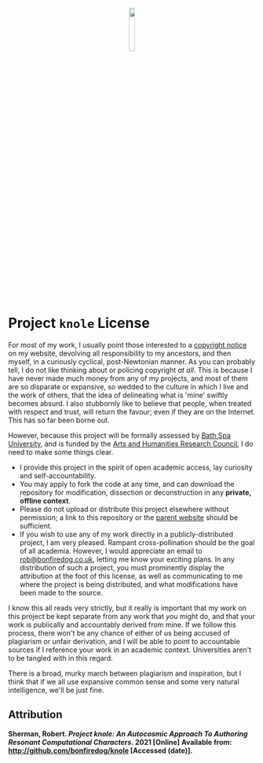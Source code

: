 <p align="center">
<img src="https://robsherman.co.uk/ooo/knole/hang.png" width="15%" height="auto">
</p>


Project `knole` License
========================

For most of my work, I usually point those interested to a [copyright notice](http://robsherman.co.uk/copyright) on my website, devolving all responsibility to my ancestors, and then myself, in a curiously cyclical, post-Newtonian manner. As you can probably tell, I do not like thinking about or policing copyright *at all*. This is because I have never made much money from any of my projects, and most of them are so disparate or expansive, so wedded to the culture in which I live and the work of others, that the idea of delineating what is 'mine' swiftly becomes absurd. I also stubbornly like to believe that people, when treated with respect and trust, will return the favour; even if they are on the Internet. This has so far been borne out.

However, because this project will be formally assessed by [Bath Spa University](http://bathspa.ac.uk), and is funded by the [Arts and Humanities Research Council](http://ahrc.ac.uk), I do need to make some things clear.

- I provide this project in the spirit of open academic access, lay curiosity and self-accountability. 
- You may apply to fork the code at any time, and can download the repository for modification, dissection or deconstruction in any **private, offline context**.
- Please do not upload or distribute this project elsewhere without permission; a link to this repository or the [parent website](http://robsherman.co.uk/knole) should be sufficient.
- If you wish to use any of my work directly in a publicly-distributed project, I am very pleased. Rampant cross-pollination should be the goal of all academia. However, I would appreciate an email to [rob@bonfiredog.co.uk](mailto:rob@bonfiredog.co.uk), letting me know your exciting plans. In any distribution of such a project, you must prominently display the attribution at the foot of this license, as well as communicating to me where the project is being distributed, and what modifications have been made to the source.

I know this all reads very strictly, but it really is important that my work on this project be kept separate from any work that *you* might do, and that your work is publically and accountably derived from mine. If we follow this process, there won't be any chance of either of us being accused of plagiarism or unfair derivation, and I will be able to point to accountable sources if I reference your work in an academic context. Universities aren't to be tangled with in this regard. 

There is a broad, murky march between plagiarism and inspiration, but I think that if we all use expansive common sense and some very natural intelligence, we'll be just fine.
  
Attribution
-----------

**Sherman, Robert. *Project knole: An Autocosmic Approach To Authoring Resonant Computational Characters*. 2021 [Online] Available from: http://github.com/bonfiredog/knole [Accessed (date)].**
